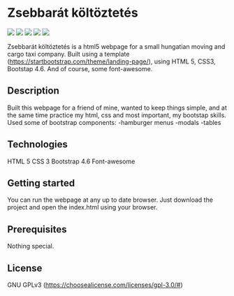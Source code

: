 # Zsebbarát költöztetés 

![](https://img.shields.io/badge/HTML-5-brightgreen)
![](https://img.shields.io/badge/CSS-3-yellow)
![](https://img.shields.io/badge/Bootstrap-4.6-red)
![](https://img.shields.io/badge/Font%20Awesome-6-blue)
![](https://img.shields.io/badge/A%20bit%20of-SCSS-orange)


Zsebbarát költöztetés is a html5 webpage for a small hungatian moving and cargo taxi company. Built using a template (https://startbootstrap.com/theme/landing-page/), using HTML 5, CSS3, Bootstap 4.6. And of course, some font-awesome.

## Description

Built this webpage for a friend of mine, wanted to keep things simple, and at the same time practice my html, css and most important, my bootstap skills.
Used some of bootstrap components:
  -hamburger menus
  -modals
  -tables

## Technologies

HTML 5
CSS 3
Bootstrap 4.6
Font-awesome

## Getting started

You can run the webpage at any up to date browser. Just download the project and open the index.html using your browser.

## Prerequisites

Nothing special.

## License

GNU GPLv3 (https://choosealicense.com/licenses/gpl-3.0/#)